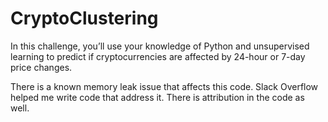 # CryptoClustering

In this challenge, you’ll use your knowledge of Python and unsupervised learning to predict if cryptocurrencies are affected by 24-hour or 7-day price changes.

There is a known memory leak issue that affects this code. Slack Overflow helped me write code that address it. There is attribution in the code as well. 
